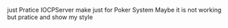 just Pratice IOCPServer make 
just for Poker System
Maybe it is not working but pratice and show my style
